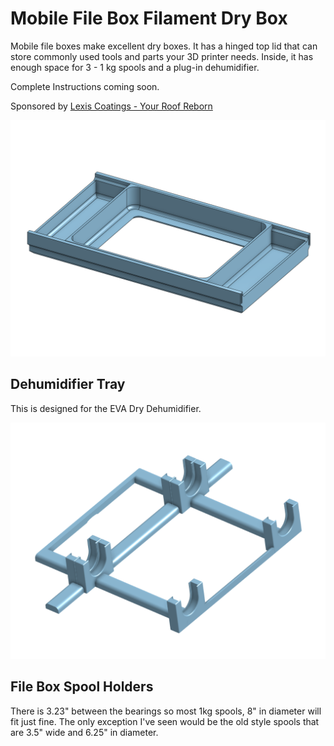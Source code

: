 # Mobile File Box Filament Dry Box
Mobile file boxes make excellent dry boxes. It has a hinged top lid that can store commonly used tools and parts your 3D printer needs. Inside, it has enough space for 3 - 1 kg spools and a plug-in  dehumidifier.

Complete Instructions coming soon.

Sponsored by [Lexis Coatings - Your Roof Reborn](https://lexiscoatings.com)

![Dehumidifier Tray 3D](Dehumidifier_Tray_3D.png)
## Dehumidifier Tray
This is designed for the EVA Dry Dehumidifier.

![File Box Spool Holders](File_Box_Spool_Holders.png)
## File Box Spool Holders
There is 3.23" between the bearings so most 1kg spools, 8" in diameter will fit just fine. The only exception I've seen would be the old style spools that are 3.5" wide and 6.25" in diameter.